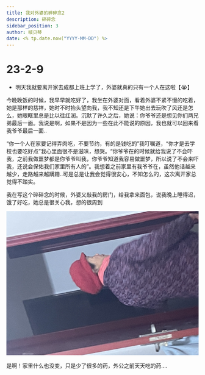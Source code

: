 ```yaml
---
title: 我对外婆的碎碎念2
description: 碎碎念
sidebar_position: 3
author: 啵贝琴
date: <% tp.date.now("YYYY-MM-DD") %>
---
```


# 23-2-9

- 明天我就要离开家去成都上班上学了，外婆就真的只有一个人在这啦【😭】

今晚晚饭的时候，我早早就吃好了，我坐在外婆对面，看着外婆不紧不慢的吃着，她是那样的慈祥，她时不时抬头望向我，我不知还是下午她出去玩吹了风还是怎么，她眼眶里总是比以往红润。沉默了许久之后，她说：你爷爷还是想见你们两兄弟最后一面。我说是啊，如果不是因为一些在此不能说的原因，我也就可以回来看我爷爷最后一面..

“你一个人在家要记得弄肉吃，不要节约，有的是钱吃的”我叮嘱道，“你才是去学校也要吃好点”我心里面很不是滋味，想哭。“你爷爷在的时候就给我说了不会吓我，之前我做噩梦都是你爷爷叫我，你爷爷知道我容易做噩梦，所以说了不会来吓我，还说会保佑我们家里所有人的”。我想着之前家里有我爷爷在，虽然他话越来越少，走路越来越蹒跚..可是总是让我会觉得很安心，不知怎么的，这次离开家总觉得不踏实。

我在写这个碎碎念的时候，外婆又敲我的房门，给我拿来面包，说我晚上睡得迟，饿了好吃，她总是很关心我，想的很周到

![1](../../static/life_Page/碎碎念/1.jpg)

是啊！家里什么也没变，只是少了很多的药，外公之前天天吃的药....